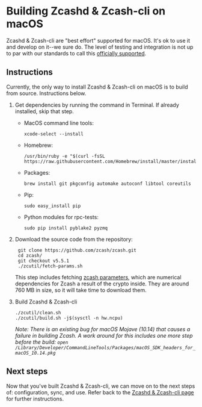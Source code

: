 # Building Zcashd & Zcash-cli on macOS


Zcashd & Zcash-cli are "best effort" supported for macOS.  It's ok to use it and develop on it--we sure do. The level of testing and integration is not up to par with our standards to call this [officially supported](supported_platform_policy.html).

## Instructions

Currently, the only way to install Zcashd & Zcash-cli on macOS is to build from source. Instructions below. 

1. Get dependencies by running the command in Terminal. If already installed, skip that step.

      *  MacOS command line tools: 
          ```
          xcode-select --install
          ```
      * Homebrew: 
          ```
          /usr/bin/ruby -e "$(curl -fsSL https://raw.githubusercontent.com/Homebrew/install/master/install)"
          ```
      * Packages: 
          ```
          brew install git pkgconfig automake autoconf libtool coreutils
          ```
      * Pip: 
          ```
          sudo easy_install pip
          ```
      * Python modules for rpc-tests: 
          ```
          sudo pip install pyblake2 pyzmq
          ```

1. Download the source code from the repository:
    ```
     git clone https://github.com/zcash/zcash.git
     cd zcash/
     git checkout v5.5.1
     ./zcutil/fetch-params.sh
     ```
     <!--The message printed by ``git checkout`` about a "detached head" is normal and does not indicate a problem. --> 
    This step includes fetching [zcash parameters](https://z.cash/technology/paramgen/), which are numerical dependencies for Zcash a result of the crypto inside. They are around 760 MB in size, so it will take time to download them.


1. Build Zcashd & Zcash-cli
    ```
    ./zcutil/clean.sh
    ./zcutil/build.sh -j$(sysctl -n hw.ncpu)
    ```
    
    *Note: There is an existing bug for macOS Mojave (10.14) that causes a failure in building Zcash. A work around for this includes one more step before the build: `open /Library/Developer/CommandLineTools/Packages/macOS_SDK_headers_for_macOS_10.14.pkg`*


## Next steps
Now that you've built Zcashd & Zcash-cli, we can move on to the next steps of: configuration, sync, and use. Refer back to the [Zcashd & Zcash-cli page](zcashd.html) for further instructions. 
